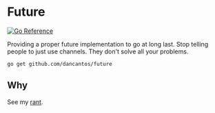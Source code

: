 # Future

[![Go Reference](https://pkg.go.dev/badge/github.com/dancantos/future.svg)](https://pkg.go.dev/github.com/dancantos/future)

Providing a proper future implementation to go at long last. Stop telling people to just use channels. They don't solve all your problems.

```sh
go get github.com/dancantos/future
```

## Why

See my [rant](rant.md).

